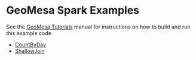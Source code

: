 # GeoMesa Spark Examples

See the [GeoMesa Tutorials](http://geomesa.org/documentation/tutorials) manual for
instructions on how to build and run this example code

 * [CountByDay](http://geomesa.org/documentation/tutorials/spark)
 * [ShallowJoin](http://www.geomesa.org/documentation/tutorials/shallow-join)
